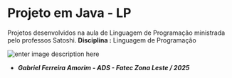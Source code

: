 # Projeto em Java - LP

Projetos desenvolvidos na aula de Linguagem de Programação ministrada pelo professos Satoshi.
**Disciplina :** Linguagem de Programação

![enter image description here](https://bkpsitecpsnew.blob.core.windows.net/uploadsitecps/sites/137/2024/08/logo-fatec_zona_leste.png)

 - ***Gabriel Ferreira Amorim  - ADS - Fatec Zona Leste / 2025***